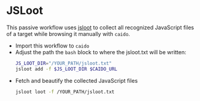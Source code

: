 # JSLoot


This passive workflow uses [jsloot](https://github.com/bl155x0/jsloot) to collect all recognized JavaScript files of a target while browsing it manually with `caido`.

- Import this workflow to `caido` 
- Adjust the path the `bash` block to where the jsloot.txt will be written:
    ```bash
    JS_LOOT_DIR="/YOUR_PATH/jsloot.txt"
    jsloot add -f $JS_LOOT_DIR $CAIDO_URL
    ```
- Fetch and beautify  the collected JavaScript files
    ```bash
    jsloot loot -f /YOUR_PATH/jsloot.txt 
    ```
